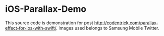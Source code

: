 # iOS-Parallax-Demo

This source code is demonstration for post http://codentrick.com/parallax-effect-for-ios-with-swift/.
Images used belongs to Samsung Mobile Twitter.
